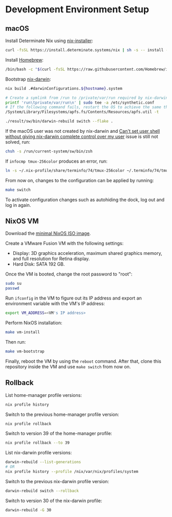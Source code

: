 # Development Environment Setup

## macOS

Install Determinate Nix using [nix-installer](https://github.com/DeterminateSystems/nix-installer):

```bash
curl -fsSL https://install.determinate.systems/nix | sh -s -- install --determinate --diagnostic-endpoint=""
```

Install [Homebrew](https://github.com/Homebrew/brew):

```bash
/bin/bash -c "$(curl -fsSL https://raw.githubusercontent.com/Homebrew/install/HEAD/install.sh)"
```

Bootstrap [nix-darwin](https://github.com/LnL7/nix-darwin):

```bash
nix build .#darwinConfigurations.${hostname}.system

# Create a symlink from /run to /private/var/run required by nix-darwin. This step is needed since macOS does not allow any software to write to the root directory.
printf 'run\tprivate/var/run\n' | sudo tee -a /etc/synthetic.conf
# If the following command fails, restart the OS to achieve the same thing.
/System/Library/Filesystems/apfs.fs/Contents/Resources/apfs.util -t

./result/sw/bin/darwin-rebuild switch --flake .
```

If the macOS user was not created by nix-darwin and [Can't set user shell without giving nix-darwin complete control over my user](https://github.com/LnL7/nix-darwin/issues/328) issue is still not solved, run:

```bash
chsh -s /run/current-system/sw/bin/zsh
```

If `infocmp tmux-256color` produces an error, run:

```bash
ln -s ~/.nix-profile/share/terminfo/74/tmux-256color ~/.terminfo/74/tmux-256color
```

From now on, changes to the configuration can be applied by running:

```bash
make switch
```

To activate configuration changes such as autohiding the dock, log out and log in again.

## NixOS VM

Download the [minimal NixOS ISO image](https://nixos.org/download.html#nixos-iso).

Create a VMware Fusion VM with the following settings:

* Display: 3D graphics acceleration, maximum shared graphics memory, and full resolution for Retina display.
* Hard Disk: SATA 192 GB.

Once the VM is booted, change the root password to "root":

```bash
sudo su
passwd
```

Run `ifconfig` in the VM to figure out its IP address and export an environment variable with the VM's IP address:

```bash
export VM_ADDRESS=<VM's IP address>
```

Perform NixOS installation:

```bash
make vm-install
```

Then run:

```bash
make vm-bootstrap
```

Finally, reboot the VM by using the `reboot` command. After that, clone this repository inside the VM and use `make switch` from now on.

## Rollback

List home-manager profile versions:

```bash
nix profile history
```

Switch to the previous home-manager profile version:

```bash
nix profile rollback
```

Switch to version 39 of the home-manager profile:

```bash
nix profile rollback --to 39
```

List nix-darwin profile versions:

```bash
darwin-rebuild --list-generations
# OR
nix profile history --profile /nix/var/nix/profiles/system
```

Switch to the previous nix-darwin profile version:

```bash
darwin-rebuild switch --rollback
```

Switch to version 30 of the nix-darwin profile:

```bash
darwin-rebuild -G 30
```
